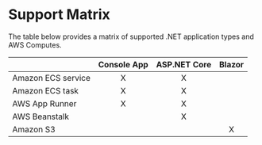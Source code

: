 # Support Matrix

The table below provides a matrix of supported .NET application types and AWS Computes.

|                   | Console App   | 	ASP.NET Core    | Blazor    |
| :---              |    :----:     |          :---:    |    :---:  |
| Amazon ECS service| X             | X                 |           |
| Amazon ECS task	| X             | X                 |           |
| AWS App Runner    | X             | X                 |           |
| AWS Beanstalk     |               | X                 |           |
| Amazon S3         |               |                   |   X       |




